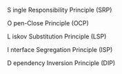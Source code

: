 S ingle Responsibility Principle (SRP)

O pen-Close Principle (OCP)

L iskov Substitution Principle (LSP)

I nterface Segregation Principle (ISP)

D ependency Inversion Principle (DIP)
